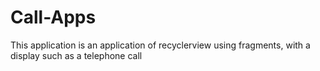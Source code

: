 # Call-Apps
 This application is an application of recyclerview using fragments, with a display such as a telephone call
